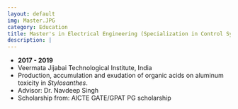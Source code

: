 ```yaml
---
layout: default
img: Master.JPG
category: Education
title: Master's in Electrical Engineering (Specialization in Control Systems)
description: |
---
```


* __2017 - 2019__
* Veermata Jijabai Technological Institute, India
* Production, accumulation and exudation of organic acids on aluminum toxicity in *Stylosanthes*.
* Advisor: Dr. Navdeep Singh
* Scholarship from: AICTE GATE/GPAT PG scholarship

